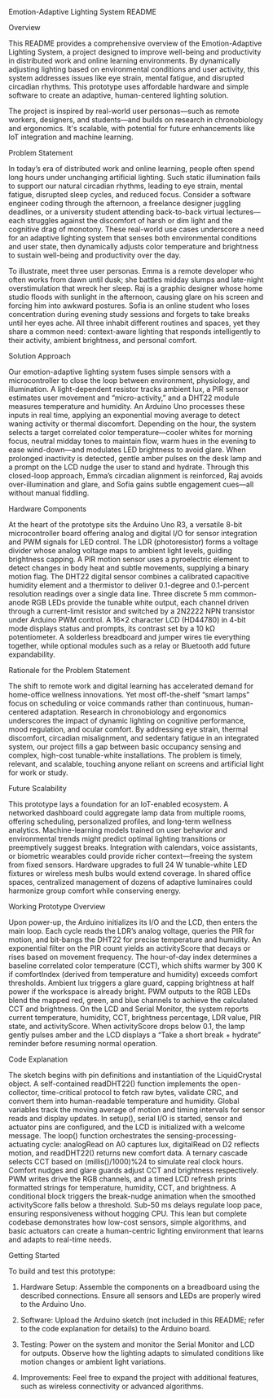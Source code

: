 Emotion-Adaptive Lighting System README

Overview


This README provides a comprehensive overview of the Emotion-Adaptive Lighting System, a project designed to improve well-being and productivity in distributed work and online learning environments. By dynamically adjusting lighting based on environmental conditions and user activity, this system addresses issues like eye strain, mental fatigue, and disrupted circadian rhythms. This prototype uses affordable hardware and simple software to create an adaptive, human-centered lighting solution.

The project is inspired by real-world user personas—such as remote workers, designers, and students—and builds on research in chronobiology and ergonomics. It's scalable, with potential for future enhancements like IoT integration and machine learning.

Problem Statement


In today’s era of distributed work and online learning, people often spend long hours under unchanging artificial lighting. Such static illumination fails to support our natural circadian rhythms, leading to eye strain, mental fatigue, disrupted sleep cycles, and reduced focus. Consider a software engineer coding through the afternoon, a freelance designer juggling deadlines, or a university student attending back-to-back virtual lectures—each struggles against the discomfort of harsh or dim light and the cognitive drag of monotony. These real-world use cases underscore a need for an adaptive lighting system that senses both environmental conditions and user state, then dynamically adjusts color temperature and brightness to sustain well-being and productivity over the day.

To illustrate, meet three user personas. Emma is a remote developer who often works from dawn until dusk; she battles midday slumps and late-night overstimulation that wreck her sleep. Raj is a graphic designer whose home studio floods with sunlight in the afternoon, causing glare on his screen and forcing him into awkward postures. Sofia is an online student who loses concentration during evening study sessions and forgets to take breaks until her eyes ache. All three inhabit different routines and spaces, yet they share a common need: context-aware lighting that responds intelligently to their activity, ambient brightness, and personal comfort.

Solution Approach


Our emotion-adaptive lighting system fuses simple sensors with a microcontroller to close the loop between environment, physiology, and illumination. A light-dependent resistor tracks ambient lux, a PIR sensor estimates user movement and “micro-activity,” and a DHT22 module measures temperature and humidity. An Arduino Uno processes these inputs in real time, applying an exponential moving average to detect waning activity or thermal discomfort. Depending on the hour, the system selects a target correlated color temperature—cooler whites for morning focus, neutral midday tones to maintain flow, warm hues in the evening to ease wind-down—and modulates LED brightness to avoid glare. When prolonged inactivity is detected, gentle amber pulses on the desk lamp and a prompt on the LCD nudge the user to stand and hydrate. Through this closed-loop approach, Emma’s circadian alignment is reinforced, Raj avoids over-illumination and glare, and Sofia gains subtle engagement cues—all without manual fiddling.

Hardware Components


At the heart of the prototype sits the Arduino Uno R3, a versatile 8-bit microcontroller board offering analog and digital I/O for sensor integration and PWM signals for LED control. The LDR (photoresistor) forms a voltage divider whose analog voltage maps to ambient light levels, guiding brightness capping. A PIR motion sensor uses a pyroelectric element to detect changes in body heat and subtle movements, supplying a binary motion flag. The DHT22 digital sensor combines a calibrated capacitive humidity element and a thermistor to deliver 0.1-degree and 0.1-percent resolution readings over a single data line. Three discrete 5 mm common-anode RGB LEDs provide the tunable white output, each channel driven through a current-limit resistor and switched by a 2N2222 NPN transistor under Arduino PWM control. A 16×2 character LCD (HD44780) in 4-bit mode displays status and prompts, its contrast set by a 10 kΩ potentiometer. A solderless breadboard and jumper wires tie everything together, while optional modules such as a relay or Bluetooth add future expandability.

Rationale for the Problem Statement


The shift to remote work and digital learning has accelerated demand for home-office wellness innovations. Yet most off-the-shelf “smart lamps” focus on scheduling or voice commands rather than continuous, human-centered adaptation. Research in chronobiology and ergonomics underscores the impact of dynamic lighting on cognitive performance, mood regulation, and ocular comfort. By addressing eye strain, thermal discomfort, circadian misalignment, and sedentary fatigue in an integrated system, our project fills a gap between basic occupancy sensing and complex, high-cost tunable-white installations. The problem is timely, relevant, and scalable, touching anyone reliant on screens and artificial light for work or study.

Future Scalability


This prototype lays a foundation for an IoT-enabled ecosystem. A networked dashboard could aggregate lamp data from multiple rooms, offering scheduling, personalized profiles, and long-term wellness analytics. Machine-learning models trained on user behavior and environmental trends might predict optimal lighting transitions or preemptively suggest breaks. Integration with calendars, voice assistants, or biometric wearables could provide richer context—freeing the system from fixed sensors. Hardware upgrades to full 24 W tunable-white LED fixtures or wireless mesh bulbs would extend coverage. In shared office spaces, centralized management of dozens of adaptive luminaires could harmonize group comfort while conserving energy.

Working Prototype Overview


Upon power-up, the Arduino initializes its I/O and the LCD, then enters the main loop. Each cycle reads the LDR’s analog voltage, queries the PIR for motion, and bit-bangs the DHT22 for precise temperature and humidity. An exponential filter on the PIR count yields an activityScore that decays or rises based on movement frequency. The hour-of-day index determines a baseline correlated color temperature (CCT), which shifts warmer by 300 K if comfortIndex (derived from temperature and humidity) exceeds comfort thresholds. Ambient lux triggers a glare guard, capping brightness at half power if the workspace is already bright. PWM outputs to the RGB LEDs blend the mapped red, green, and blue channels to achieve the calculated CCT and brightness. On the LCD and Serial Monitor, the system reports current temperature, humidity, CCT, brightness percentage, LDR value, PIR state, and activityScore. When activityScore drops below 0.1, the lamp gently pulses amber and the LCD displays a “Take a short break + hydrate” reminder before resuming normal operation.

Code Explanation


The sketch begins with pin definitions and instantiation of the LiquidCrystal object. A self-contained readDHT22() function implements the open-collector, time-critical protocol to fetch raw bytes, validate CRC, and convert them into human-readable temperature and humidity. Global variables track the moving average of motion and timing intervals for sensor reads and display updates. In setup(), serial I/O is started, sensor and actuator pins are configured, and the LCD is initialized with a welcome message. The loop() function orchestrates the sensing-processing-actuating cycle: analogRead on A0 captures lux, digitalRead on D2 reflects motion, and readDHT22() returns new comfort data. A ternary cascade selects CCT based on (millis()/1000)%24 to simulate real clock hours. Comfort nudges and glare guards adjust CCT and brightness respectively. PWM writes drive the RGB channels, and a timed LCD refresh prints formatted strings for temperature, humidity, CCT, and brightness. A conditional block triggers the break-nudge animation when the smoothed activityScore falls below a threshold. Sub-50 ms delays regulate loop pace, ensuring responsiveness without hogging CPU. This lean but complete codebase demonstrates how low-cost sensors, simple algorithms, and basic actuators can create a human-centric lighting environment that learns and adapts to real-time needs.

Getting Started


To build and test this prototype:


1. Hardware Setup: Assemble the components on a breadboard using the described connections. Ensure all sensors and LEDs are properly wired to the Arduino Uno.

2. Software: Upload the Arduino sketch (not included in this README; refer to the code explanation for details) to the Arduino board.

3. Testing: Power on the system and monitor the Serial Monitor and LCD for outputs. Observe how the lighting adapts to simulated conditions like motion changes or ambient light variations.

4. Improvements: Feel free to expand the project with additional features, such as wireless connectivity or advanced algorithms.

